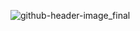 ![github-header-image_final](https://github.com/user-attachments/assets/72db67f6-bc3f-4f6d-b862-8233a2b25c24)
